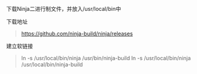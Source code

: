 

下载Ninja二进行制文件，并放入/usr/local/bin中

下载地址

> https://github.com/ninja-build/ninja/releases



建立软链接

> ln -s /usr/local/bin/ninja /usr/bin/ninja-build
> ln -s /usr/local/bin/ninja /usr/local/bin/ninja-build